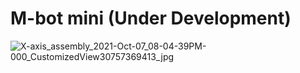# M-bot mini (Under Development)
![X-axis_assembly_2021-Oct-07_08-04-39PM-000_CustomizedView30757369413_jpg](https://user-images.githubusercontent.com/92049824/136468977-53f54547-354e-42cd-832e-72dc0985b030.jpg)


